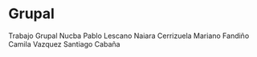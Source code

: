 # Grupal
Trabajo Grupal Nucba
Pablo Lescano 
Naiara Cerrizuela
Mariano Fandiño
Camila Vazquez
Santiago Cabaña

